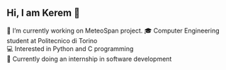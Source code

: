 ## Hi, I am Kerem 👋

🔭 I’m currently working on MeteoSpan project.
🎓 Computer Engineering student at Politecnico di Torino  
💻 Interested in Python and C programming  
🚀 Currently doing an internship in software development
